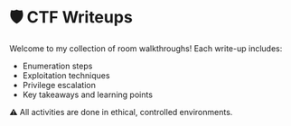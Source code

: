 # 🛡️ CTF Writeups

Welcome to my collection of room walkthroughs! Each write-up includes:
- Enumeration steps
- Exploitation techniques
- Privilege escalation
- Key takeaways and learning points

⚠️ All activities are done in ethical, controlled environments.
